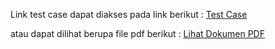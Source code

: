 Link test case dapat diakses pada link berikut : [Test Case](https://app.qase.io/public/report/1c7909d2ef517daca54619782906ef7899a8e6f4)

atau dapat dilihat berupa file pdf berikut : [Lihat Dokumen PDF](./Praktikum/CC-Fake+Store+Api+(Test+Run).pdf)
